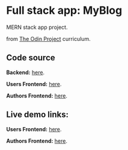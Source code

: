 # Full stack app: MyBlog
MERN stack app project.

from [The Odin Project](https://www.theodinproject.com/lessons/nodejs-blog-api) curriculum.

## Code source
<b>Backend:</b> [here](https://github.com/Abdelkrim-Saouchi/myBlog_backend).

<b>Users Frontend:</b> [here](https://github.com/Abdelkrim-Saouchi/blog_frontend).

<b>Authors Frontend:</b> [here](https://github.com/Abdelkrim-Saouchi/blog_author_frontend).

## Live demo links:

<b>Users Frontend:</b> [here](https://krimo-blog.netlify.app/).

<b>Authors Frontend:</b> [here](https://author-krimo-blog.netlify.app/).
